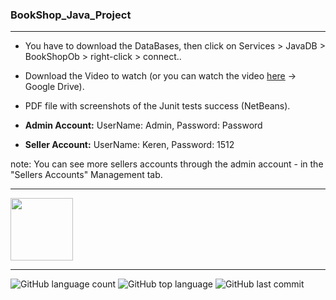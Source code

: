 ### BookShop_Java_Project
------------------

- You have to download the DataBases, then click on Services > JavaDB > BookShopOb > right-click > connect..
- Download the Video to watch (or you can watch the video [here](https://drive.google.com/file/d/13VyUE9CcH6NW0XCPGtG58FYGqoI8bxkI/view?usp=sharing) -> Google Drive).
- PDF file with screenshots of the Junit tests success (NetBeans).

- **Admin Account:** 
UserName: Admin,
Password: Password

- **Seller Account:**
UserName: Keren,
Password: 1512

note: You can see more sellers accounts through the admin account - in the "Sellers Accounts" Management tab.

------------------

<img src = "https://icon-library.com/images/java-icon-image/java-icon-image-10.jpg" width="100" height="100">

------------------

![GitHub language count](https://img.shields.io/github/languages/count/Llevi94/BookShop_Project)
![GitHub top language](https://img.shields.io/github/languages/top/Llevi94/BookShop_Project?color=yellow)
![GitHub last commit](https://img.shields.io/github/last-commit/Llevi94/BookShop_Project?color=red&style=plastic)



